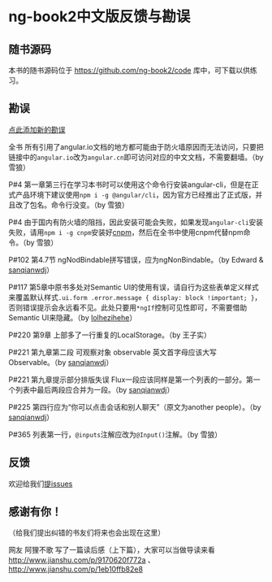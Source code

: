 # ng-book2中文版反馈与勘误

## 随书源码

本书的随书源码位于 <https://github.com/ng-book2/code> 库中，可下载以供练习。

## 勘误

[点此添加新的勘误](https://github.com/ng-book2/book/issues?q=is%3Aissue)

全书 所有引用了angular.io文档的地方都可能由于防火墙原因而无法访问，只要把链接中的`angular.io`改为`angular.cn`即可访问对应的中文文档，不需要翻墙。（by 雪狼）

P#4 第一章第三行在学习本书时可以使用这个命令行安装angular-cli，但是在正式产品环境下建议使用`npm i -g @angular/cli`，因为官方已经推出了正式版，并且改了包名。命令行没变。（by 雪狼）

P#4 由于国内有防火墙的阻挡，因此安装可能会失败，如果发现`angular-cli`安装失败，请用`npm i -g cnpm`安装好[cnpm](https://cnpmjs.org/)，然后在全书中使用cnpm代替npm命令。（by 雪狼）

P#102 第4.7节 ngNodBindable拼写错误，应为ngNonBindable。（by Edward & [sanqianwdj](https://github.com/sanqianwdj)）

P#117 第5章中原书多处对Semantic UI的使用有误，请自行为这些表单定义样式来覆盖默认样式`.ui.form .error.message { display: block !important; }`，否则错误提示会永远看不见。此处只要用`*ngIf`控制可见性即可，不需要借助Semantic UI来隐藏。（by [lolhezihehe](https://github.com/lolhezihehe)）

P#220 第9章 上部多了一行重复的LocalStorage。（by 王子实）

P#221 第九章第二段 可观察对象 observable 英文首字母应该大写 Observable。（by [sanqianwdj](https://github.com/sanqianwdj)）

P#221 第九章提示部分排版失误 Flux一段应该同样是第一个列表的一部分。第一个列表中最后两段应合并为一段。（by [sanqianwdj](https://github.com/sanqianwdj)）

P#225 第四行应为“你可以点击会话和别人聊天”（原文为another people）。（by [sanqianwdj](https://github.com/sanqianwdj)）

P#365 列表第一行，`@inputs`注解应改为`@Input()`注解。（by 雪狼）

## 反馈

欢迎给我们[提issues](https://github.com/ng-book2/book/issues/new)

## 感谢有你！

（给我们提出纠错的书友们将来也会出现在这里）

网友 阿狸不歌 写了一篇读后感（上下篇），大家可以当做导读来看 <http://www.jianshu.com/p/9170620f772a> 、 <http://www.jianshu.com/p/1eb10ffb82e8>


